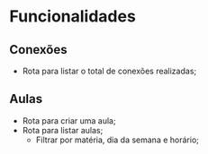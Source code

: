 # Funcionalidades

## Conexões

- Rota para listar o total de conexões realizadas;

## Aulas

- Rota para criar uma aula;
- Rota para listar aulas;
  - Filtrar por matéria, dia da semana e horário;